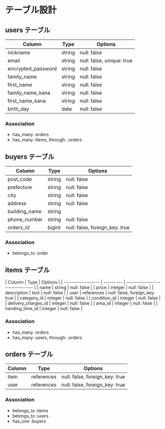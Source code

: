 <!-- # README

This README would normally document whatever steps are necessary to get the
application up and running.

Things you may want to cover:

* Ruby version

* System dependencies

* Configuration

* Database creation

* Database initialization

* How to run the test suite

* Services (job queues, cache servers, search engines, etc.)

* Deployment instructions

* ... -->


# テーブル設計

## users テーブル

| Column              | Type   | Options                             |
| ------------------- | ------ | ----------------------------------- |
| nickname            | string | null: false                         |
| email               | string | null: false, unique: true           |
| encrypted_password  | string | null: false                         |
| family_name         | string | null: false                         |
| first_name          | string | null: false                         |
| family_name_kana    | string | null: false                         |
| first_name_kana     | string | null: false                         |
| birth_day           | date   | null: false                         |

### Association

- has_many :orders
- has_many :items, through: :orders


## buyers テーブル

| Column             | Type   | Options                         |
| ------------------ | ------ | ------------------------------- |
| post_code          | string | null: false                     |
| prefecture         | string | null: false                     |
| city               | string | null: false                     |
| address            | string | null: false                     |
| building_name      | string |                                 |
| phone_number       | string | null: false                     |
| orders_id          | bigint | null: false, foreign_key: true  |


### Association

- belongs_to :order


## items テーブル

| Column              | Type       | Options                         |
| ------------------  | ------ --- | ------------------------------- |
| name                | string     | null: false                     |
| price               | integer    | null: false                     |
| description         | text       | null: false                     |
| user                | references | null: false, foreign_key: true  |
| category_id         | integer    | null: false                     |
| condition_id        | integer    | null: false                     |
| delivery_charges_id | integer    | null: false                     |
| area_id             | integer    | null: false                     |
| handing_time_id     | integer    | null: false                     |


### Association

- has_many :orders
- has_many :users, through: :orders


## orders テーブル

| Column              | Type       | Options                        |
| ------------------  | ---------- | ------------------------------ |
| item                | references | null: false, foreign_key: true |
| user                | references | null: false, foreign_key: true |


### Association

- belongs_to :items
- belongs_to :users
- has_one :buyers